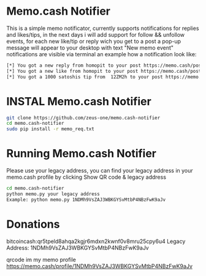 # Memo.cash Notifier

This is a simple memo notificator, currently supports notifications for replies and likes/tips, in the next days i will add support for follow && unfollow events, for each new like/tip or reply wich you get to a post a pop-up message will appear to your desktop with text "New memo event" notifications are visible via terminal an example how a notification look like:

``` bash
[*] You got a new reply from homopit to your post https://memo.cash/post/a1b5f8082d652335a3c88bff8a2ae5f42a5787c97af1ab21eafb52c51dd45197
[*] You got a new like from homopit to your post https://memo.cash/post/63b29bc8e17dddef2c70aaf9f25da05e38555b3825be5e0dfa5f0bf8b127ee95
[*] You got a 1000 satoshis tip from  12ZM2h to your post https://memo.cash/post/a8ac195fae579f90e483ff08532394b0c2b107adb0402ccbfc44e55fa3249294
```


# INSTAL Memo.cash Notifier
``` bash
git clone https://github.com/zeus-one/memo.cash-notifier
cd memo.cash-notifier
sudo pip install -r memo_req.txt
```

# Running Memo.cash Notifier
Please use your legacy address, you can find your legacy address in your memo.cash profile by clicking  Show QR code & legacy address 
``` bash
cd memo.cash-notifier
python memo.py your legacy address
Example: python memo.py 1NDMh9VsZAJ3WBKGYSvMtbP4NBzFwK9aJv

```
# Donations

 bitcoincash:qr5tpeld8ahqa2kgjr6mdxn2kwnf0v8mru25cpy6u4
 Legacy Address: 1NDMh9VsZAJ3WBKGYSvMtbP4NBzFwK9aJv 
 
 qrcode im my memo profile https://memo.cash/profile/1NDMh9VsZAJ3WBKGYSvMtbP4NBzFwK9aJv
